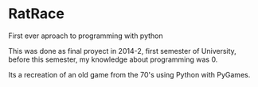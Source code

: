 # RatRace
First ever aproach to programming with python

This was done as final proyect in 2014-2, first semester of University, before this semester, my knowledge about programming was 0.


Its a recreation of an old game from the 70's using Python with PyGames.
